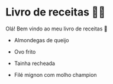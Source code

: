 # Livro de receitas 👨‍🍳



Olá!  Bem vindo ao meu livro de receitas 🍴

- Almondegas de queijo

- Ovo frito
- Tainha  recheada
- Filé mignon com molho champion
